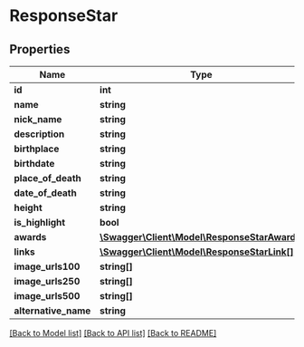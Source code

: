# ResponseStar

## Properties
Name | Type | Description | Notes
------------ | ------------- | ------------- | -------------
**id** | **int** |  | [optional] 
**name** | **string** |  | [optional] 
**nick_name** | **string** |  | [optional] 
**description** | **string** |  | [optional] 
**birthplace** | **string** |  | [optional] 
**birthdate** | **string** |  | [optional] 
**place_of_death** | **string** |  | [optional] 
**date_of_death** | **string** |  | [optional] 
**height** | **string** |  | [optional] 
**is_highlight** | **bool** |  | [optional] 
**awards** | [**\Swagger\Client\Model\ResponseStarAward[]**](ResponseStarAward.md) |  | [optional] 
**links** | [**\Swagger\Client\Model\ResponseStarLink[]**](ResponseStarLink.md) |  | [optional] 
**image_urls100** | **string[]** |  | [optional] 
**image_urls250** | **string[]** |  | [optional] 
**image_urls500** | **string[]** |  | [optional] 
**alternative_name** | **string** |  | [optional] 

[[Back to Model list]](../../README.md#documentation-for-models) [[Back to API list]](../../README.md#documentation-for-api-endpoints) [[Back to README]](../../README.md)

